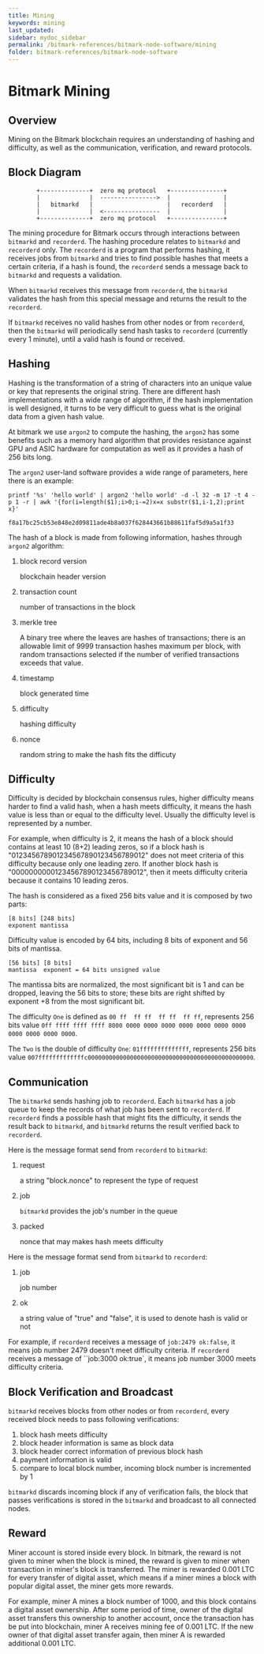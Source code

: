 ```yaml
---
title: Mining
keywords: mining
last_updated: 
sidebar: mydoc_sidebar
permalink: /bitmark-references/bitmark-node-software/mining
folder: bitmark-references/bitmark-node-software
---
```


# Bitmark Mining

## Overview

Mining on the Bitmark blockchain requires an understanding of hashing and difficulty, as well as the communication, verification, and reward protocols.

## Block Diagram

            +--------------+  zero mq protocol   +---------------+
            |              |  ---------------->  |               |
            |   bitmarkd   |                     |   recorderd   |
            |              |  <----------------  |               |
            +--------------+  zero mq protocol   +---------------+

The mining procedure for Bitmark occurs through interactions between `bitmarkd` and `recorderd`. The hashing procedure relates to `bitmarkd` and `recorderd` only. The `recorderd` is a program that performs hashing, it receives jobs from `bitmarkd` and tries to find possible hashes that meets a certain criteria, if a hash is found, the `recorderd` sends a message back to `bitmarkd` and requests a validation.

When `bitmarkd` receives this message from `recorderd`, the `bitmarkd` validates the hash from this special message and returns the result to the `recorderd`.

If `bitmarkd` receives no valid hashes from other nodes or from `recorderd`, then the `bitmarkd` will periodically send hash tasks to `recorderd` (currently every 1 minute), until a valid hash is found or received.

## Hashing

Hashing is the transformation of a string of characters into an unique value or key that represents the original string. There are different hash implementations with a wide range of algorithm, if the hash implementation is well designed, it turns to be very difficult to guess what is the original data from a given hash value.

At bitmark we use `argon2` to compute the hashing, the `argon2` has some benefits such as a memory hard algorithm that provides resistance against GPU and ASIC hardware for computation as well as it provides a hash of 256 bits long.

The `argon2` user-land software provides a wide range of parameters, here there is an example:

```
printf '%s' 'hello world' | argon2 'hello world' -d -l 32 -m 17 -t 4 -p 1 -r | awk '{for(i=length($1);i>0;i-=2)x=x substr($1,i-1,2);print x}'

f8a17bc25cb53e848e2d09811ade4b8a037f628443661b88611faf5d9a5a1f33
```

The hash of a block is made from following information, hashes through `argon2` algorithm:

1. block record version

    blockchain header version

1. transaction count

    number of transactions in the block

1. merkle tree

    A binary tree where the leaves are hashes of transactions; there is an allowable limit of 9999 transaction hashes maximum per block, with random transactions selected if the number of verified transactions exceeds that value.

1. timestamp

    block generated time

1. difficulty

    hashing difficulty

1. nonce

    random string to make the hash fits the difficuty

## Difficulty

Difficulty is decided by blockchain consensus rules, higher difficulty means harder to find a valid hash, when a hash meets difficulty, it means the hash value is less than or equal to the difficulty level. Usually the difficulty level is represented by a number.

For example, when difficulty is 2, it means the hash of a block should contains at least 10 (8+2) leading zeros, so if a block hash is "012345678901234567890123456789012" does not meet criteria of this difficulty because only one leading zero. If another block hash is "00000000001234567890123456789012", then it meets difficulty criteria because it contains 10 leading zeros.

The hash is considered as a fixed 256 bits value and it is composed by two parts:

    [8 bits] [248 bits]
    exponent mantissa

Difficulty value is encoded by 64 bits, including 8 bits of exponent and 56 bits of mantissa.

    [56 bits] [8 bits]
    mantissa  exponent = 64 bits unsigned value

The mantissa bits are normalized, the most significant bit is 1 and can be dropped, leaving the 56 bits to store; these bits are right shifted by exponent +8 from the most significant bit.

The difficulty `One` is defined as `00 ff  ff ff  ff ff  ff ff`, represents 256 bits value `0ff ffff ffff ffff 8000 0000 0000 0000 0000 0000 0000 0000 0000 0000 0000 0000`.

The `Two` is the double of difficulty `One`: `01ffffffffffffff`, represents 256 bits value `007fffffffffffffc00000000000000000000000000000000000000000000000`.

## Communication

The `bitmarkd` sends hashing job to `recorderd`. Each `bitmarkd` has a job queue to keep the records of what job has been sent to `recorderd`. If `recorderd` finds a possible hash that might fits the difficulty, it sends the result back to `bitmarkd`, and `bitmarkd` returns the result verified back to `recorderd`.

Here is the message format send from `recorderd` to `bitmarkd`:

1. request

    a string "block.nonce" to represent the type of request

1. job

    `bitmarkd` provides the job's number in the queue

1. packed

    nonce that may makes hash meets difficulty

Here is the message format send from `bitmarkd` to `recorderd`:

1. job

    job number

1. ok

    a string value of "true" and "false", it is used to denote hash is valid or not

For example, if `recorderd` receives a message of `job:2479 ok:false`, it means job number 2479 doesn't meet difficulty criteria. If `recorderd` receives a message of ``job:3000 ok:true`, it means job number 3000 meets difficulty criteria.

## Block Verification and Broadcast

`bitmarkd` receives blocks from other nodes or from `recorderd`, every received block needs to pass following verifications:

1. block hash meets difficulty
1. block header information is same as block data
1. block header correct information of previous block hash
1. payment information is valid
1. compare to local block number, incoming block number is incremented by 1

`bitmarkd` discards incoming block if any of verification fails, the block that passes verifications is stored in the `bitmarkd` and broadcast to all connected nodes.

## Reward

Miner account is stored inside every block. In bitmark, the reward is not given to miner when the block is mined, the reward is given to miner when transaction in miner's block is transferred. The miner is rewarded 0.001 LTC for every transfer of digital asset, which means if a miner mines a block with popular digital asset, the miner gets more rewards.

For example, miner A mines a block number of 1000, and this block contains a digital asset ownership. After some period of time, owner of the digital asset transfers this ownership to another account, once the transaction has be put into blockchain, miner A receives mining fee of 0.001 LTC. If the new owner of that digital asset transfer again, then miner A is rewarded additional 0.001 LTC.
